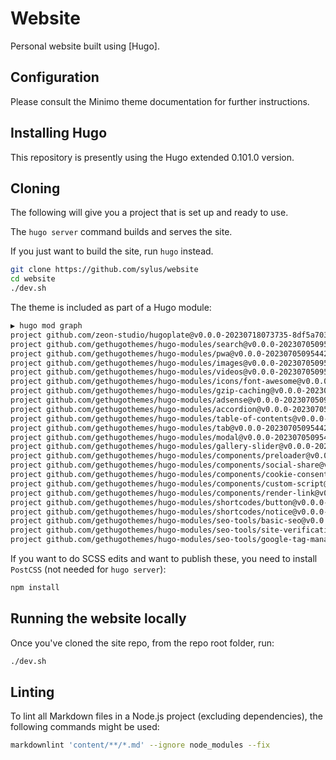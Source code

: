 # Website

Personal website built using [Hugo].

## Configuration

Please consult the Minimo theme documentation for further instructions.

## Installing Hugo

This repository is presently using the Hugo extended 0.101.0 version.

## Cloning

The following will give you a project that is set up and ready to use.

The `hugo server` command builds and serves the site.

If you just want to build the site, run `hugo` instead.

```sh
git clone https://github.com/sylus/website
cd website
./dev.sh
```

The theme is included as part of a Hugo module:

```sh
▶ hugo mod graph
project github.com/zeon-studio/hugoplate@v0.0.0-20230718073735-8df5a7032e3d+vendor
project github.com/gethugothemes/hugo-modules/search@v0.0.0-20230705095442-1f2d5ac8b18d+vendor
project github.com/gethugothemes/hugo-modules/pwa@v0.0.0-20230705095442-1f2d5ac8b18d+vendor
project github.com/gethugothemes/hugo-modules/images@v0.0.0-20230705095442-1f2d5ac8b18d+vendor
project github.com/gethugothemes/hugo-modules/videos@v0.0.0-20230705095442-1f2d5ac8b18d+vendor
project github.com/gethugothemes/hugo-modules/icons/font-awesome@v0.0.0-20230705095442-1f2d5ac8b18d+vendor
project github.com/gethugothemes/hugo-modules/gzip-caching@v0.0.0-20230705095442-1f2d5ac8b18d+vendor
project github.com/gethugothemes/hugo-modules/adsense@v0.0.0-20230705095442-1f2d5ac8b18d+vendor
project github.com/gethugothemes/hugo-modules/accordion@v0.0.0-20230705095442-1f2d5ac8b18d+vendor
project github.com/gethugothemes/hugo-modules/table-of-contents@v0.0.0-20230705095442-1f2d5ac8b18d+vendor
project github.com/gethugothemes/hugo-modules/tab@v0.0.0-20230705095442-1f2d5ac8b18d+vendor
project github.com/gethugothemes/hugo-modules/modal@v0.0.0-20230705095442-1f2d5ac8b18d+vendor
project github.com/gethugothemes/hugo-modules/gallery-slider@v0.0.0-20230705095442-1f2d5ac8b18d+vendor
project github.com/gethugothemes/hugo-modules/components/preloader@v0.0.0-20230705095442-1f2d5ac8b18d+vendor
project github.com/gethugothemes/hugo-modules/components/social-share@v0.0.0-20230705095442-1f2d5ac8b18d+vendor
project github.com/gethugothemes/hugo-modules/components/cookie-consent@v0.0.0-20230705095442-1f2d5ac8b18d+vendor
project github.com/gethugothemes/hugo-modules/components/custom-script@v0.0.0-20230705095442-1f2d5ac8b18d+vendor
project github.com/gethugothemes/hugo-modules/components/render-link@v0.0.0-20230705095442-1f2d5ac8b18d+vendor
project github.com/gethugothemes/hugo-modules/shortcodes/button@v0.0.0-20230705095442-1f2d5ac8b18d+vendor
project github.com/gethugothemes/hugo-modules/shortcodes/notice@v0.0.0-20230705095442-1f2d5ac8b18d+vendor
project github.com/gethugothemes/hugo-modules/seo-tools/basic-seo@v0.0.0-20230705095442-1f2d5ac8b18d+vendor
project github.com/gethugothemes/hugo-modules/seo-tools/site-verifications@v0.0.0-20230705095442-1f2d5ac8b18d+vendor
project github.com/gethugothemes/hugo-modules/seo-tools/google-tag-manager@v0.0.0-20230705095442-1f2d5ac8b18d+vendor
```

If you want to do SCSS edits and want to publish these, you need to install `PostCSS` (not needed for `hugo server`):

```sh
npm install
```

## Running the website locally

Once you've cloned the site repo, from the repo root folder, run:

```sh
./dev.sh
```

## Linting

To lint all Markdown files in a Node.js project (excluding dependencies), the following commands might be used:

```sh
markdownlint 'content/**/*.md' --ignore node_modules --fix
```
